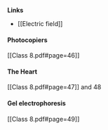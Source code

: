**Links**
- [[Electric field]] 
#### Photocopiers
[[Class 8.pdf#page=46]]


#### The Heart
[[Class 8.pdf#page=47]] and 48


#### Gel electrophoresis
[[Class 8.pdf#page=49]]